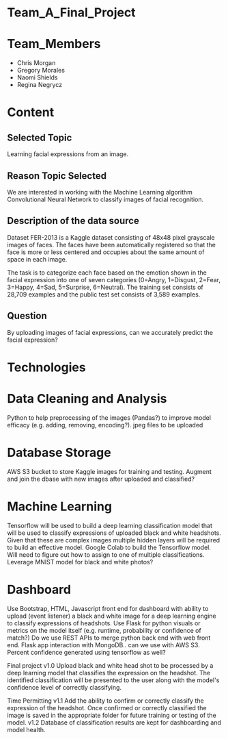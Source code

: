 # Team_A_Final_Project

# Team_Members
- Chris Morgan
- Gregory Morales
- Naomi Shields
- Regina Negrycz

# Content 

## Selected Topic

Learning facial expressions from an image.

## Reason Topic Selected

We are interested in working with the Machine Learning algorithm Convolutional Neural Network to classify images of facial recognition. 

## Description of the data source

Dataset FER-2013 is a Kaggle dataset consisting of 48x48 pixel grayscale images of faces. The faces have been automatically registered so that the face is more or less centered and occupies about the same amount of space in each image.

The task is to categorize each face based on the emotion shown in the facial expression into one of seven categories (0=Angry, 1=Disgust, 2=Fear, 3=Happy, 4=Sad, 5=Surprise, 6=Neutral). The training set consists of 28,709 examples and the public test set consists of 3,589 examples.


## Question

By uploading images of facial expressions, can we accurately predict the facial expression?


# Technologies

# Data Cleaning and Analysis

Python to help preprocessing of the images (Pandas?) to improve model efficacy (e.g. adding, removing, encoding?). jpeg files to be uploaded

# Database Storage

AWS S3 bucket to store Kaggle images for training and testing. Augment and join the dbase with new images after uploaded and classified?

# Machine Learning

Tensorflow will be used to build a deep learning classification model that will be used to classify expressions of uploaded black and white headshots. Given that these are complex images multiple hidden layers will be required to build an effective model. Google Colab to build the Tensorflow model. Will need to figure out how to assign to one of multiple classifications. Leverage MNIST model for black and white photos?

# Dashboard

Use Bootstrap, HTML, Javascript front end for dashboard with ability to upload (event listener) a black and white image for a deep learning engine to classify expressions of headshots. Use Flask for python visuals or metrics on the model itself (e.g. runtime, probability or confidence of match?) Do we use REST APIs to merge python back end with web front end. Flask app interaction with MongoDB.. can we use with AWS S3. Percent confidence generated using tensorflow as well?

Final project v1.0 Upload black and white head shot to be processed by a deep learning model that classifies the expression on the headshot. The identified classification will be presented to the user along with the model's confidence level of correctly classifying.

Time Permitting v1.1 Add the ability to confirm or correctly classify the expression of the headshot. Once confirmed or correctly classified the image is saved in the appropriate folder for future training or testing of the model. v1.2 Database of classification results are kept for dashboarding and model health.
